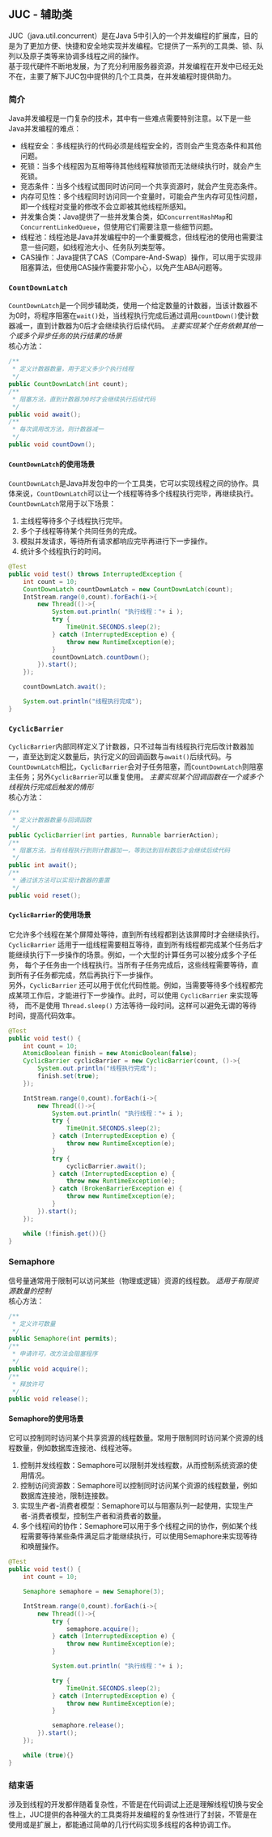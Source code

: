 <a name="tzOjm"></a>
## JUC - 辅助类
JUC（java.util.concurrent）是在Java 5中引入的一个并发编程的扩展库，目的是为了更加方便、快捷和安全地实现并发编程。它提供了一系列的工具类、锁、队列以及原子类等来协调多线程之间的操作。<br />基于现代硬件不断地发展，为了充分利用服务器资源，并发编程在开发中已经无处不在，主要了解下JUC包中提供的几个工具类，在并发编程时提供助力。
<a name="e7BIu"></a>
### 简介
Java并发编程是一门复杂的技术，其中有一些难点需要特别注意。以下是一些Java并发编程的难点：

- 线程安全：多线程执行的代码必须是线程安全的，否则会产生竞态条件和其他问题。
- 死锁：当多个线程因为互相等待其他线程释放锁而无法继续执行时，就会产生死锁。
- 竞态条件：当多个线程试图同时访问同一个共享资源时，就会产生竞态条件。
- 内存可见性：多个线程同时访问同一个变量时，可能会产生内存可见性问题，即一个线程对变量的修改不会立即被其他线程所感知。
- 并发集合类：Java提供了一些并发集合类，如`ConcurrentHashMap`和`ConcurrentLinkedQueue`，但使用它们需要注意一些细节问题。
- 线程池：线程池是Java并发编程中的一个重要概念，但线程池的使用也需要注意一些问题，如线程池大小、任务队列类型等。
- CAS操作：Java提供了CAS（Compare-And-Swap）操作，可以用于实现非阻塞算法，但使用CAS操作需要非常小心，以免产生ABA问题等。
<a name="jt9aK"></a>
### `CountDownLatch`
`CountDownLatch`是一个同步辅助类，使用一个给定数量的计数器，当该计数器不为0时，将程序阻塞在`wait()`处，当线程执行完成后通过调用`countDown()`使计数器减一，直到计数器为0后才会继续执行后续代码。 _主要实现某个任务依赖其他一个或多个异步任务的执行结果的场景_<br />核心方法：
```java
/**
 * 定义计数器数量，用于定义多少个执行线程
 */
public CountDownLatch(int count);
/**
 * 阻塞方法，直到计数器为0时才会继续执行后续代码
 */
public void await();
/**
 * 每次调用改方法，则计数器减一
 */
public void countDown();
```
<a name="R66OA"></a>
#### `CountDownLatch`的使用场景
`CountDownLatch`是Java并发包中的一个工具类，它可以实现线程之间的协作。具体来说，`CountDownLatch`可以让一个线程等待多个线程执行完毕，再继续执行。`CountDownLatch`常用于以下场景：

1. 主线程等待多个子线程执行完毕。
2. 多个子线程等待某个共同任务的完成。
3. 模拟并发请求，等待所有请求都响应完毕再进行下一步操作。
4. 统计多个线程执行的时间。
```java
@Test
public void test() throws InterruptedException {
    int count = 10;
    CountDownLatch countDownLatch = new CountDownLatch(count);
    IntStream.range(0,count).forEach(i->{
        new Thread(()->{
            System.out.println( "执行线程："+ i );
            try {
                TimeUnit.SECONDS.sleep(2);
            } catch (InterruptedException e) {
                throw new RuntimeException(e);
            }
            countDownLatch.countDown();
        }).start();
    });

    countDownLatch.await();

    System.out.println("线程执行完成");
}
```
<a name="t4Nzo"></a>
### `CyclicBarrier`
`CyclicBarrier`内部同样定义了计数器，只不过每当有线程执行完后改计数器加一，直至达到定义数量后，执行定义的回调函数与`await()`后续代码。与`CountDownLatch`相比，`CyclicBarrier`会对子任务阻塞，而`CountDownLatch`则阻塞主任务；另外`CyclicBarrier`可以重复使用。 _主要实现某个回调函数在一个或多个线程执行完成后触发的情形_<br />核心方法：
```java
/**
 * 定义计数器数量与回调函数
 */
public CyclicBarrier(int parties, Runnable barrierAction);
/**
 * 阻塞方法，当有线程执行到则计数器加一，等到达到目标数后才会继续后续代码
 */
public int await();
/**
 * 通过该方法可以实现计数器的重置
 */
public void reset();
```
<a name="PfUBO"></a>
#### `CyclicBarrier`的使用场景
它允许多个线程在某个屏障处等待，直到所有线程都到达该屏障时才会继续执行。<br />`CyclicBarrier` 适用于一组线程需要相互等待，直到所有线程都完成某个任务后才能继续执行下一步操作的场景。例如，一个大型的计算任务可以被分成多个子任务， 每个子任务由一个线程执行。当所有子任务完成后，这些线程需要等待，直到所有子任务都完成，然后再执行下一步操作。<br />另外，`CyclicBarrier` 还可以用于优化代码性能。例如，当需要等待多个线程都完成某项工作后，才能进行下一步操作。此时，可以使用 `CyclicBarrier` 来实现等待， 而不是使用 `Thread.sleep()` 方法等待一段时间。这样可以避免无谓的等待时间，提高代码效率。
```java
@Test
public void test() {
    int count = 10;
    AtomicBoolean finish = new AtomicBoolean(false);
    CyclicBarrier cyclicBarrier = new CyclicBarrier(count, ()->{
        System.out.println("线程执行完成");
        finish.set(true);
    });

    IntStream.range(0,count).forEach(i->{
        new Thread(()->{
            System.out.println( "执行线程："+ i );
            try {
                TimeUnit.SECONDS.sleep(2);
            } catch (InterruptedException e) {
                throw new RuntimeException(e);
            }
            try {
                cyclicBarrier.await();
            } catch (InterruptedException e) {
                throw new RuntimeException(e);
            } catch (BrokenBarrierException e) {
                throw new RuntimeException(e);
            }
        }).start();
    });

    while (!finish.get()){}
}
```
<a name="x9BzM"></a>
### Semaphore
信号量通常用于限制可以访问某些（物理或逻辑）资源的线程数。 _适用于有限资源数量的控制_<br />核心方法：
```java
/**
 * 定义许可数量
 */
public Semaphore(int permits);
/**
 * 申请许可，改方法会阻塞程序
 */
public void acquire();
/**
 * 释放许可
 */
public void release();
```
<a name="NEISV"></a>
#### Semaphore的使用场景
它可以控制同时访问某个共享资源的线程数量。常用于限制同时访问某个资源的线程数量，例如数据库连接池、线程池等。

1. 控制并发线程数：Semaphore可以限制并发线程数，从而控制系统资源的使用情况。
2. 控制访问资源数：Semaphore可以控制同时访问某个资源的线程数量，例如数据库连接池，限制连接数。
3. 实现生产者-消费者模型：Semaphore可以与阻塞队列一起使用，实现生产者-消费者模型，控制生产者和消费者的数量。
4. 多个线程间的协作：Semaphore可以用于多个线程之间的协作，例如某个线程需要等待某些条件满足后才能继续执行，可以使用Semaphore来实现等待和唤醒操作。
```java
@Test
public void test() {
    int count = 10;

    Semaphore semaphore = new Semaphore(3);

    IntStream.range(0,count).forEach(i->{
        new Thread(()->{
            try {
                semaphore.acquire();
            } catch (InterruptedException e) {
                throw new RuntimeException(e);
            }

            System.out.println( "执行线程："+ i );

            try {
                TimeUnit.SECONDS.sleep(2);
            } catch (InterruptedException e) {
                throw new RuntimeException(e);
            }

            semaphore.release();
        }).start();
    });

    while (true){}
}
```
<a name="XM2LH"></a>
### 结束语
涉及到线程的开发都伴随着复杂性，不管是在代码调试上还是理解线程切换与安全性上，JUC提供的各种强大的工具类将并发编程的复杂性进行了封装，不管是在使用或是扩展上，都能通过简单的几行代码实现多线程的各种协调工作。
